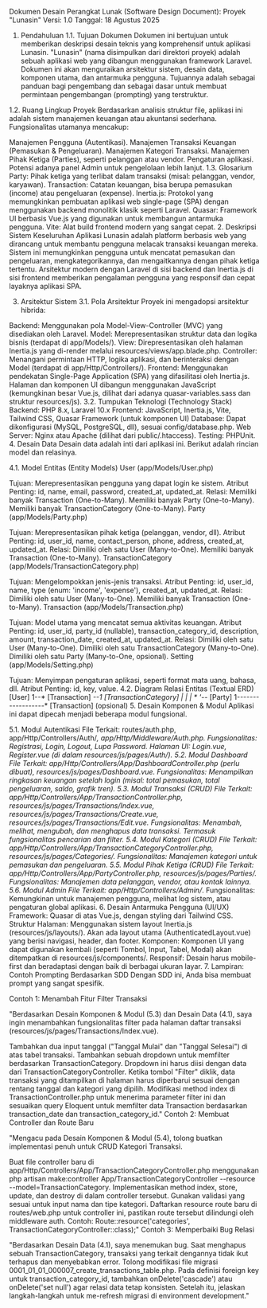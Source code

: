 Dokumen Desain Perangkat Lunak (Software Design Document): Proyek "Lunasin"
Versi: 1.0 Tanggal: 18 Agustus 2025

1. Pendahuluan
1.1. Tujuan Dokumen
Dokumen ini bertujuan untuk memberikan deskripsi desain teknis yang komprehensif untuk aplikasi Lunasin. "Lunasin" (nama disimpulkan dari direktori proyek) adalah sebuah aplikasi web yang dibangun menggunakan framework Laravel. Dokumen ini akan menguraikan arsitektur sistem, desain data, komponen utama, dan antarmuka pengguna. Tujuannya adalah sebagai panduan bagi pengembang dan sebagai dasar untuk membuat permintaan pengembangan (prompting) yang terstruktur.

1.2. Ruang Lingkup Proyek
Berdasarkan analisis struktur file, aplikasi ini adalah sistem manajemen keuangan atau akuntansi sederhana. Fungsionalitas utamanya mencakup:

Manajemen Pengguna (Autentikasi).
Manajemen Transaksi Keuangan (Pemasukan & Pengeluaran).
Manajemen Kategori Transaksi.
Manajemen Pihak Ketiga (Parties), seperti pelanggan atau vendor.
Pengaturan aplikasi.
Potensi adanya panel Admin untuk pengelolaan lebih lanjut.
1.3. Glosarium
Party: Pihak ketiga yang terlibat dalam transaksi (misal: pelanggan, vendor, karyawan).
Transaction: Catatan keuangan, bisa berupa pemasukan (income) atau pengeluaran (expense).
Inertia.js: Protokol yang memungkinkan pembuatan aplikasi web single-page (SPA) dengan menggunakan backend monolitik klasik seperti Laravel.
Quasar: Framework UI berbasis Vue.js yang digunakan untuk membangun antarmuka pengguna.
Vite: Alat build frontend modern yang sangat cepat.
2. Deskripsi Sistem Keseluruhan
Aplikasi Lunasin adalah platform berbasis web yang dirancang untuk membantu pengguna melacak transaksi keuangan mereka. Sistem ini memungkinkan pengguna untuk mencatat pemasukan dan pengeluaran, mengkategorikannya, dan mengaitkannya dengan pihak ketiga tertentu. Arsitektur modern dengan Laravel di sisi backend dan Inertia.js di sisi frontend memberikan pengalaman pengguna yang responsif dan cepat layaknya aplikasi SPA.

3. Arsitektur Sistem
3.1. Pola Arsitektur
Proyek ini mengadopsi arsitektur hibrida:

Backend: Menggunakan pola Model-View-Controller (MVC) yang disediakan oleh Laravel.
Model: Merepresentasikan struktur data dan logika bisnis (terdapat di app/Models/).
View: Direpresentasikan oleh halaman Inertia.js yang di-render melalui resources/views/app.blade.php.
Controller: Menangani permintaan HTTP, logika aplikasi, dan berinteraksi dengan Model (terdapat di app/Http/Controllers/).
Frontend: Menggunakan pendekatan Single-Page Application (SPA) yang difasilitasi oleh Inertia.js. Halaman dan komponen UI dibangun menggunakan JavaScript (kemungkinan besar Vue.js, dilihat dari adanya quasar-variables.sass dan struktur resources/js).
3.2. Tumpukan Teknologi (Technology Stack)
Backend: PHP 8.x, Laravel 10.x
Frontend: JavaScript, Inertia.js, Vite, Tailwind CSS, Quasar Framework (untuk komponen UI)
Database: Dapat dikonfigurasi (MySQL, PostgreSQL, dll), sesuai config/database.php.
Web Server: Nginx atau Apache (dilihat dari public/.htaccess).
Testing: PHPUnit.
4. Desain Data
Desain data adalah inti dari aplikasi ini. Berikut adalah rincian model dan relasinya.

4.1. Model Entitas (Entity Models)
User (app/Models/User.php)

Tujuan: Merepresentasikan pengguna yang dapat login ke sistem.
Atribut Penting: id, name, email, password, created_at, updated_at.
Relasi:
Memiliki banyak Transaction (One-to-Many).
Memiliki banyak Party (One-to-Many).
Memiliki banyak TransactionCategory (One-to-Many).
Party (app/Models/Party.php)

Tujuan: Merepresentasikan pihak ketiga (pelanggan, vendor, dll).
Atribut Penting: id, user_id, name, contact_person, phone, address, created_at, updated_at.
Relasi:
Dimiliki oleh satu User (Many-to-One).
Memiliki banyak Transaction (One-to-Many).
TransactionCategory (app/Models/TransactionCategory.php)

Tujuan: Mengelompokkan jenis-jenis transaksi.
Atribut Penting: id, user_id, name, type (enum: 'income', 'expense'), created_at, updated_at.
Relasi:
Dimiliki oleh satu User (Many-to-One).
Memiliki banyak Transaction (One-to-Many).
Transaction (app/Models/Transaction.php)

Tujuan: Model utama yang mencatat semua aktivitas keuangan.
Atribut Penting: id, user_id, party_id (nullable), transaction_category_id, description, amount, transaction_date, created_at, updated_at.
Relasi:
Dimiliki oleh satu User (Many-to-One).
Dimiliki oleh satu TransactionCategory (Many-to-One).
Dimiliki oleh satu Party (Many-to-One, opsional).
Setting (app/Models/Setting.php)

Tujuan: Menyimpan pengaturan aplikasi, seperti format mata uang, bahasa, dll.
Atribut Penting: id, key, value.
4.2. Diagram Relasi Entitas (Textual ERD)
[User] 1--* [Transaction] *--1 [TransactionCategory]
  |                               |
  |                               *
  '--* [Party] 1------------------* [Transaction] (opsional)
5. Desain Komponen & Modul
Aplikasi ini dapat dipecah menjadi beberapa modul fungsional.

5.1. Modul Autentikasi
File Terkait: routes/auth.php, app/Http/Controllers/Auth/*, app/Http/Middleware/Auth.php.
Fungsionalitas: Registrasi, Login, Logout, Lupa Password.
Halaman UI: Login.vue, Register.vue (di dalam resources/js/pages/Auth/).
5.2. Modul Dashboard
File Terkait: app/Http/Controllers/App/DashboardController.php (perlu dibuat), resources/js/pages/Dashboard.vue.
Fungsionalitas: Menampilkan ringkasan keuangan setelah login (misal: total pemasukan, total pengeluaran, saldo, grafik tren).
5.3. Modul Transaksi (CRUD)
File Terkait: app/Http/Controllers/App/TransactionController.php, resources/js/pages/Transactions/Index.vue, resources/js/pages/Transactions/Create.vue, resources/js/pages/Transactions/Edit.vue.
Fungsionalitas: Menambah, melihat, mengubah, dan menghapus data transaksi. Termasuk fungsionalitas pencarian dan filter.
5.4. Modul Kategori (CRUD)
File Terkait: app/Http/Controllers/App/TransactionCategoryController.php, resources/js/pages/Categories/.
Fungsionalitas: Manajemen kategori untuk pemasukan dan pengeluaran.
5.5. Modul Pihak Ketiga (CRUD)
File Terkait: app/Http/Controllers/App/PartyController.php, resources/js/pages/Parties/.
Fungsionalitas: Manajemen data pelanggan, vendor, atau kontak lainnya.
5.6. Modul Admin
File Terkait: app/Http/Controllers/Admin/*.
Fungsionalitas: Kemungkinan untuk manajemen pengguna, melihat log sistem, atau pengaturan global aplikasi.
6. Desain Antarmuka Pengguna (UI/UX)
Framework: Quasar di atas Vue.js, dengan styling dari Tailwind CSS.
Struktur Halaman: Menggunakan sistem layout Inertia.js (resources/js/layouts/). Akan ada layout utama (AuthenticatedLayout.vue) yang berisi navigasi, header, dan footer.
Komponen: Komponen UI yang dapat digunakan kembali (seperti Tombol, Input, Tabel, Modal) akan ditempatkan di resources/js/components/.
Responsif: Desain harus mobile-first dan beradaptasi dengan baik di berbagai ukuran layar.
7. Lampiran: Contoh Prompting Berdasarkan SDD
Dengan SDD ini, Anda bisa membuat prompt yang sangat spesifik.

Contoh 1: Menambah Fitur Filter Transaksi

"Berdasarkan Desain Komponen & Modul (5.3) dan Desain Data (4.1), saya ingin menambahkan fungsionalitas filter pada halaman daftar transaksi (resources/js/pages/Transactions/Index.vue).

Tambahkan dua input tanggal ("Tanggal Mulai" dan "Tanggal Selesai") di atas tabel transaksi.
Tambahkan sebuah dropdown untuk memfilter berdasarkan TransactionCategory. Dropdown ini harus diisi dengan data dari TransactionCategoryController.
Ketika tombol "Filter" diklik, data transaksi yang ditampilkan di halaman harus diperbarui sesuai dengan rentang tanggal dan kategori yang dipilih.
Modifikasi method index di TransactionController.php untuk menerima parameter filter ini dan sesuaikan query Eloquent untuk memfilter data Transaction berdasarkan transaction_date dan transaction_category_id."
Contoh 2: Membuat Controller dan Route Baru

"Mengacu pada Desain Komponen & Modul (5.4), tolong buatkan implementasi penuh untuk CRUD Kategori Transaksi.

Buat file controller baru di app/Http/Controllers/App/TransactionCategoryController.php menggunakan php artisan make:controller App/TransactionCategoryController --resource --model=TransactionCategory.
Implementasikan method index, store, update, dan destroy di dalam controller tersebut. Gunakan validasi yang sesuai untuk input nama dan tipe kategori.
Daftarkan resource route baru di routes/web.php untuk controller ini, pastikan route tersebut dilindungi oleh middleware auth. Contoh: Route::resource('categories', TransactionCategoryController::class);"
Contoh 3: Memperbaiki Bug Relasi

"Berdasarkan Desain Data (4.1), saya menemukan bug. Saat menghapus sebuah TransactionCategory, transaksi yang terkait dengannya tidak ikut terhapus dan menyebabkan error. Tolong modifikasi file migrasi 0001_01_01_000007_create_transactions_table.php. Pada definisi foreign key untuk transaction_category_id, tambahkan onDelete('cascade') atau onDelete('set null') agar relasi data tetap konsisten. Setelah itu, jelaskan langkah-langkah untuk me-refresh migrasi di environment development."